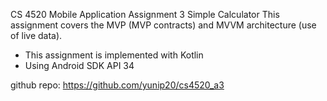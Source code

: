 CS 4520 Mobile Application Assignment 3 Simple Calculator 
This assignment covers the MVP (MVP contracts) and MVVM architecture (use of live data). 
- This assignment is implemented with Kotlin
- Using Android SDK API 34 

github repo: https://github.com/yunip20/cs4520_a3
